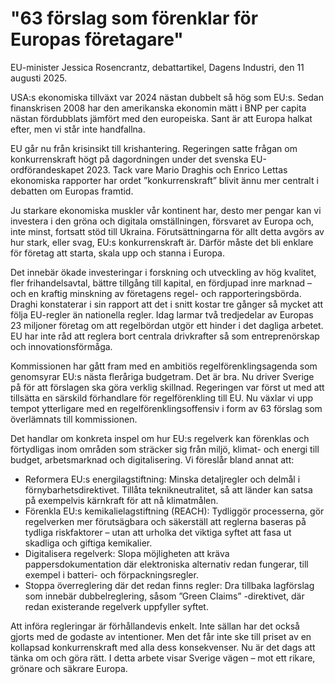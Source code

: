 # "63 förslag som förenklar för Europas företagare"

EU-minister Jessica Rosencrantz, debattartikel, Dagens Industri, den 11 augusti 2025.

USA:s ekonomiska tillväxt var 2024 nästan dubbelt så hög som EU:s. Sedan finanskrisen 2008 har den amerikanska ekonomin mätt i BNP per capita nästan fördubblats jämfört med den europeiska. Sant är att Europa halkat efter, men vi står inte handfallna.

EU går nu från krisinsikt till krishantering. Regeringen satte frågan om konkurrenskraft högt på dagordningen under det svenska EU-ordförandeskapet 2023. Tack vare Mario Draghis och Enrico Lettas ekonomiska rapporter har ordet ”konkurrenskraft” blivit ännu mer centralt i debatten om Europas framtid.

Ju starkare ekonomiska muskler vår kontinent har, desto mer pengar kan vi investera i den gröna och digitala omställningen, försvaret av Europa och, inte minst, fortsatt stöd till Ukraina. Förutsättningarna för allt detta avgörs av hur stark, eller svag, EU:s konkurrenskraft är. Därför måste det bli enklare för företag att starta, skala upp och stanna i Europa.

Det innebär ökade investeringar i forskning och utveckling av hög kvalitet, fler frihandelsavtal, bättre tillgång till kapital, en fördjupad inre marknad – och en kraftig minskning av företagens regel- och rapporteringsbörda. Draghi konstaterar i sin rapport att det i snitt kostar tre gånger så mycket att följa EU-regler än nationella regler. Idag larmar två tredjedelar av Europas 23 miljoner företag om att regelbördan utgör ett hinder i det dagliga arbetet. EU har inte råd att reglera bort centrala drivkrafter så som entreprenörskap och innovationsförmåga.

Kommissionen har gått fram med en ambitiös regelförenklingsagenda som genomsyrar EU:s nästa fleråriga budgetram. Det är bra. Nu driver Sverige på för att förslagen ska göra verklig skillnad. Regeringen var först ut med att tillsätta en särskild förhandlare för regelförenkling till EU. Nu växlar vi upp tempot ytterligare med en regelförenklingsoffensiv i form av 63 förslag som överlämnats till kommissionen.

Det handlar om konkreta inspel om hur EU:s regelverk kan förenklas och förtydligas inom områden som sträcker sig från miljö, klimat- och energi till budget, arbetsmarknad och digitalisering. Vi föreslår bland annat att:

* Reformera EU:s energilagstiftning: Minska detaljregler och delmål i förnybarhetsdirektivet. Tillåta teknikneutralitet, så att länder kan satsa på exempelvis kärnkraft för att nå klimatmålen.
* Förenkla EU:s kemikalielagstiftning (REACH): Tydliggör processerna, gör regelverken mer förutsägbara och säkerställ att reglerna baseras på tydliga riskfaktorer – utan att urholka det viktiga syftet att fasa ut skadliga och giftiga kemikalier.
* Digitalisera regelverk: Slopa möjligheten att kräva pappersdokumentation där elektroniska alternativ redan fungerar, till exempel i batteri- och förpackningsregler.
* Stoppa överreglering där det redan finns regler: Dra tillbaka lagförslag som innebär dubbelreglering, såsom ”Green Claims” -direktivet, där redan existerande regelverk uppfyller syftet.

Att införa regleringar är förhållandevis enkelt. Inte sällan har det också gjorts med de godaste av intentioner. Men det får inte ske till priset av en kollapsad konkurrenskraft med alla dess konsekvenser. Nu är det dags att tänka om och göra rätt. I detta arbete visar Sverige vägen – mot ett rikare, grönare och säkrare Europa.
